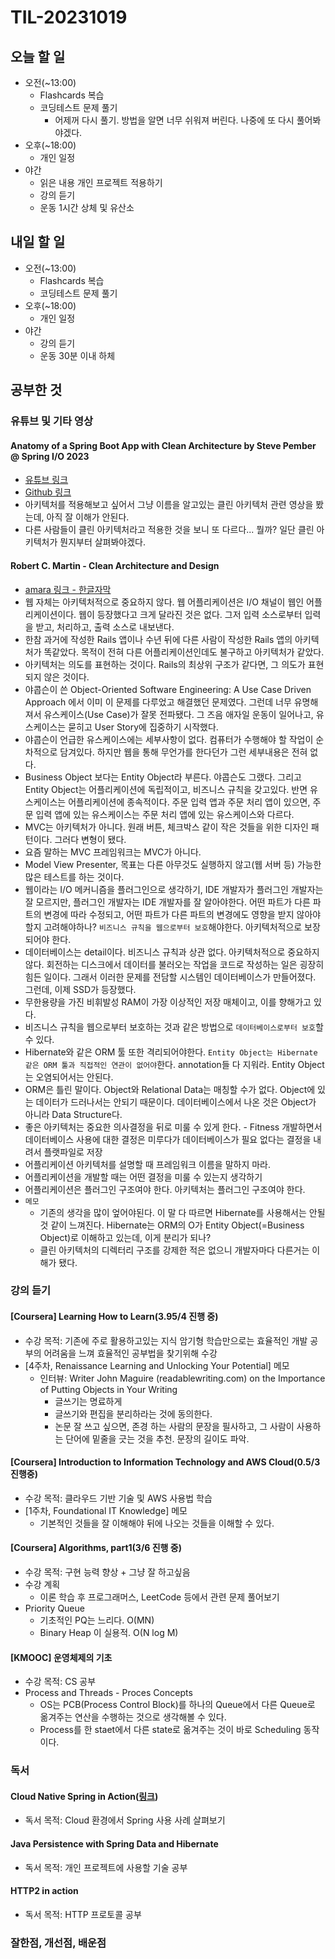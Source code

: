 # TIL-20231019

## 오늘 할 일

- 오전(~13:00)
  - Flashcards 복습
  - 코딩테스트 문제 풀기
    - 어제꺼 다시 풀기. 방법을 알면 너무 쉬워져 버린다. 나중에 또 다시 풀어봐야겠다.
- 오후(~18:00)
  - 개인 일정
- 야간
  - 읽은 내용 개인 프로젝트 적용하기
  - 강의 듣기
  - 운동 1시간 상체 및 유산소

## 내일 할 일

- 오전(~13:00)
  - Flashcards 복습
  - 코딩테스트 문제 풀기
- 오후(~18:00)
  - 개인 일정
- 야간
  - 강의 듣기
  - 운동 30분 이내 하체

## 공부한 것

### 유튜브 및 기타 영상

#### Anatomy of a Spring Boot App with Clean Architecture by Steve Pember @ Spring I/O 2023

- [유튜브 링크](https://www.youtube.com/watch?v=mbNzUkNjrnA)
- [Github 링크](https://github.com/spember/spring-shoestore)
- 아키텍처를 적용해보고 싶어서 그냥 이름을 알고있는 클린 아키텍처 관련 영상을 봤는데, 아직 잘 이해가 안된다.
- 다른 사람들이 클린 아키텍처라고 적용한 것을 보니 또 다르다... 뭘까? 일단 클린 아키텍처가 뭔지부터 살펴봐야겠다.

#### Robert C. Martin - Clean Architecture and Design

- [amara 링크 - 한글자막](https://amara.org/videos/0AtjY87egE3m/ko/796487/)
- 웹 자체는 아키텍처적으로 중요하지 않다. 웹 어플리케이션은 I/O 채널이 웹인 어플리케이션이다. 웹이 등장했다고 크게 달라진 것은 없다. 그저 입력 소스로부터 입력을 받고, 처리하고, 출력 소스로 내보낸다.
- 한참 과거에 작성한 Rails 앱이나 수년 뒤에 다른 사람이 작성한 Rails 앱의 아키텍처가 똑같았다. 목적이 전혀 다른 어플리케이션인데도 불구하고 아키텍처가 같았다.
- 아키텍처는 의도를 표현하는 것이다. Rails의 최상위 구조가 같다면, 그 의도가 표현되지 않은 것이다.
- 야콥슨이 쓴 Object-Oriented Software Engineering: A Use Case Driven Approach 에서 이미 이 문제를 다루었고 해결했던 문제였다. 그런데 너무 유명해져서 유스케이스(Use Case)가 잘못 전파됐다. 그 즈음 애자일 운동이 일어나고, 유스케이스는 묻히고 User Story에 집중하기 시작했다.
- 야콥슨이 언급한 유스케이스에는 세부사항이 없다. 컴퓨터가 수행해야 할 작업이 순차적으로 담겨있다. 하지만 웹을 통해 무언가를 한다던가 그런 세부내용은 전혀 없다.
- Business Object 보다는 Entity Object라 부른다. 야콥슨도 그랬다. 그리고 Entity Object는 어플리케이션에 독립적이고, 비즈니스 규칙을 갖고있다. 반면 유스케이스는 어플리케이션에 종속적이다. 주문 입력 앱과 주문 처리 앱이 있으면, 주문 입력 앱에 있는 유스케이스는 주문 처리 앱에 있는 유스케이스와 다르다.
- MVC는 아키텍처가 아니다. 원래 버튼, 체크박스 같이 작은 것들을 위한 디자인 패턴이다. 그러다 변형이 됐다.
- 요즘 말하는 MVC 프레임워크는 MVC가 아니다.
- Model View Presenter, 목표는 다른 아무것도 실행하지 않고(웹 서버 등) 가능한 많은 테스트를 하는 것이다.
- 웹이라는 I/O 메커니즘을 플러그인으로 생각하기, IDE 개발자가 플러그인 개발자는 잘 모르지만, 플러그인 개발자는 IDE 개발자를 잘 알아야한다. 어떤 파트가 다른 파트의 변경에 따라 수정되고, 어떤 파트가 다른 파트의 변경에도 영향을 받지 않아야할지 고려해야하나? `비즈니스 규칙을 웹으로부터 보호`해야한다. 아키텍처적으로 보장되어야 한다.
- 데이터베이스는 detail이다. 비즈니스 규칙과 상관 없다. 아키텍처적으로 중요하지 않다. 회전하는 디스크에서 데이터를 불러오는 작업을 코드로 작성하는 일은 굉장히 힘든 일이다. 그래서 이러한 문제를 전담할 시스템인 데이터베이스가 만들어졌다. 그런데, 이제 SSD가 등장했다.
- 무한용량을 가진 비휘발성 RAM이 가장 이상적인 저장 매체이고, 이를 향해가고 있다.
- 비즈니스 규칙을 웹으로부터 보호하는 것과 같은 방법으로 `데이터베이스로부터 보호`할 수 있다.
- Hibernate와 같은 ORM 툴 또한 격리되어야한다. `Entity Object는 Hibernate 같은 ORM 툴과 직접적인 연관이 없어야`한다. annotation들 다 지워라. Entity Object는 오염되어서는 안된다.
- ORM은 틀린 말이다. Object와 Relational Data는 매칭할 수가 없다. Object에 있는 데이터가 드러나서는 안되기 때문이다. 데이터베이스에서 나온 것은 Object가 아니라 Data Structure다.
- 좋은 아키텍처는 중요한 의사결정을 뒤로 미룰 수 있게 한다. - Fitness 개발하면서 데이터베이스 사용에 대한 결정은 미루다가 데이터베이스가 필요 없다는 결정을 내려서 플랫파일로 저장
- 어플리케이션 아키텍처를 설명할 때 프레임워크 이름을 말하지 마라.
- 어플리케이션을 개발할 때는 어떤 결정을 미룰 수 있는지 생각하기
- 어플리케이션은 플러그인 구조여야 한다. 아키텍처는 플러그인 구조여야 한다.
- `메모`
  - 기존의 생각을 많이 엎어야된다. 이 말 다 따르면 Hibernate를 사용해서는 안될 것 같이 느껴진다. Hibernate는 ORM의 O가 Entity Object(=Business Object)로 이해하고 있는데, 이게 분리가 되나?
  - 클린 아키텍처의 디렉터리 구조를 강제한 적은 없으니 개발자마다 다른거는 이해가 됐다.

### 강의 듣기

#### [Coursera] Learning How to Learn(3.95/4 진행 중)

- 수강 목적: 기존에 주로 활용하고있는 지식 암기형 학습만으로는 효율적인 개발 공부의 어려움을 느껴 효율적인 공부법을 찾기위해 수강
- [4주차, Renaissance Learning and Unlocking Your Potential] 메모
  - 인터뷰: Writer John Maguire (readablewriting.com) on the Importance of Putting Objects in Your Writing
    - 글쓰기는 명료하게
    - 글쓰기와 편집을 분리하라는 것에 동의한다.
    - 논문 잘 쓰고 싶으면, 존경 하는 사람의 문장을 필사하고, 그 사람이 사용하는 단어에 밑줄을 긋는 것을 추천. 문장의 길이도 파악.

#### [Coursera] Introduction to Information Technology and AWS Cloud(0.5/3 진행중)

- 수강 목적: 클라우드 기반 기술 및 AWS 사용법 학습
- [1주차, Foundational IT Knowledge] 메모
  - 기본적인 것들을 잘 이해해야 뒤에 나오는 것들을 이해할 수 있다.

#### [Coursera] Algorithms, part1(3/6 진행 중)

- 수강 목적: 구현 능력 향상 + 그냥 잘 하고싶음
- 수강 계획
  - 이론 학습 후 프로그래머스, LeetCode 등에서 관련 문제 풀어보기
- Priority Queue
  - 기초적인 PQ는 느리다. O(MN)
  - Binary Heap 이 실용적. O(N log M)

#### [KMOOC] 운영체제의 기초

- 수강 목적: CS 공부
- Process and Threads - Proces Concepts
  - OS는 PCB(Process Control Block)를 하나의 Queue에서 다른 Queue로 옮겨주는 연산을 수행하는 것으로 생각해볼 수 있다.
  - Process를 한 staet에서 다른 state로 옮겨주는 것이 바로 Scheduling 동작이다.

### 독서

#### Cloud Native Spring in Action([링크](https://www.manning.com/books/cloud-native-spring-in-action))

- 독서 목적: Cloud 환경에서 Spring 사용 사례 살펴보기

#### Java Persistence with Spring Data and Hibernate

- 독서 목적: 개인 프로젝트에 사용할 기술 공부

#### HTTP2 in action

- 독서 목적: HTTP 프로토콜 공부

### 잘한점, 개선점, 배운점
